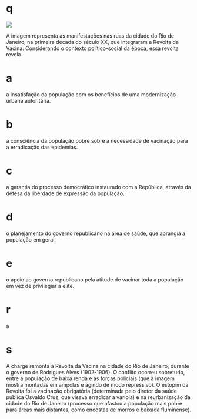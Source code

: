 # q
![](https://firebasestorage.googleapis.com/v0/b/firebase-enemio.appspot.com/o/questoes%2F817%2Fea4b59f7-d4b1-4fd7-8ad1-c8003a8853c3.png?alt=media\&token=d3ec9fd6-a17d-44fe-9afe-a8472e4a2579)

A imagem representa as manifestações nas ruas da cidade do Rio de Janeiro, na primeira década do século XX, que integraram a Revolta da Vacina. Considerando o contexto político-social da época, essa revolta revela

# a
a insatisfação da população com os benefícios de uma modernização urbana autoritária.

# b
a consciência da população pobre sobre a necessidade de vacinação para a erradicação das epidemias.

# c
a garantia do processo democrático instaurado com a República, através da defesa da liberdade de expressão da população.

# d
o planejamento do governo republicano na área de saúde, que abrangia a população em geral.

# e
o apoio ao governo republicano pela atitude de vacinar toda a população em vez de privilegiar a elite.

# r
a

# s
A charge remonta à Revolta da Vacina na cidade do Rio de Janeiro, durante o governo de Rodrigues Alves (1902-1906). O conflito ocorreu sobretudo, entre a população de baixa renda e as forças policiais (que a imagem mostra montadas em ampolas e agindo de modo repressivo). O estopim da Revolta foi a vacinação obrigatória (determinada pelo diretor da saúde pública Osvaldo Cruz, que visava erradicar a varíola) e na reurbanização da cidade do Rio de Janeiro (processo que afastou a população mais pobre para áreas mais distantes, como encostas de morros e baixada fluminense).
